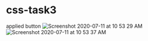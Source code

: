 # css-task3
applied button 
![Screenshot 2020-07-11 at 10 53 29 AM](https://user-images.githubusercontent.com/67480644/87217271-f99a3400-c364-11ea-9c64-294fcd8100b3.png)
![Screenshot 2020-07-11 at 10 53 37 AM](https://user-images.githubusercontent.com/67480644/87217274-fd2dbb00-c364-11ea-926d-f969d78776e7.png)

